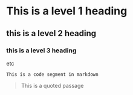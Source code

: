# This is a level 1 heading
## this is a level 2 heading
### this is a level 3 heading
etc

```
This is a code segment in markdown
```

> This is a quoted passage

